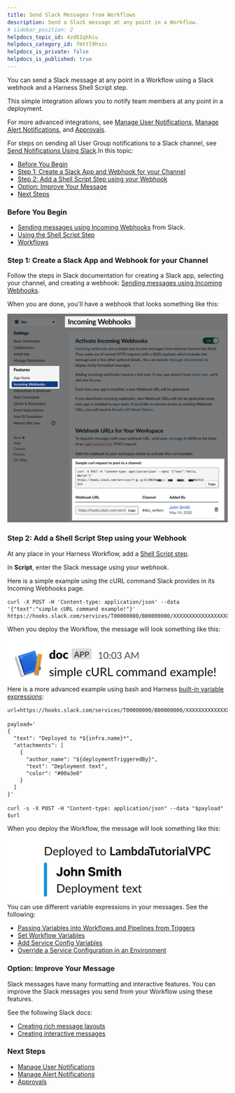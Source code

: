 ```yaml
---
title: Send Slack Messages from Workflows
description: Send a Slack message at any point in a Workflow.
# sidebar_position: 2
helpdocs_topic_id: 4zd81qhhiu
helpdocs_category_id: fmttl9hxzc
helpdocs_is_private: false
helpdocs_is_published: true
---
```


You can send a Slack message at any point in a Workflow using a Slack webhook and a Harness Shell Script step.

This simple integration allows you to notify team members at any point in a deployment.

For more advanced integrations, see [Manage User Notifications](notification-groups.md), [Manage Alert Notifications](manage-alert-notifications.md), and [Approvals](../../../continuous-delivery/model-cd-pipeline/approvals/approvals.md).

For steps on sending all User Group notifications to a Slack channel, see [Send Notifications Using Slack](send-notification-using-slack.md).In this topic:

* [Before You Begin](#before_you_begin)
* [Step 1: Create a Slack App and Webhook for your Channel](#step_1_create_a_slack_app_and_webhook_for_your_channel)
* [Step 2: Add a Shell Script Step using your Webhook](#step_2_add_shell_script_step_using_your_webhook)
* [Option: Improve Your Message](#option_improve_your_message)
* [Next Steps](#next_steps)

### Before You Begin

* [Sending messages using Incoming Webhooks](https://api.slack.com/messaging/webhooks) from Slack.
* [Using the Shell Script Step](../../../continuous-delivery/model-cd-pipeline/workflows/capture-shell-script-step-output.md)
* [Workflows](../../../continuous-delivery/model-cd-pipeline/workflows/workflow-configuration.md)

### Step 1: Create a Slack App and Webhook for your Channel

Follow the steps in Slack documentation for creating a Slack app, selecting your channel, and creating a webhook: [Sending messages using Incoming Webhooks](https://api.slack.com/messaging/webhooks).

When you are done, you'll have a webhook that looks something like this:

![](./static/slack-notifications-23.png)


### Step 2: Add a Shell Script Step using your Webhook

At any place in your Harness Workflow, add a [Shell Script step](../../../continuous-delivery/model-cd-pipeline/workflows/capture-shell-script-step-output.md).

In **Script**, enter the Slack message using your webhook.

Here is a simple example using the cURL command Slack provides in its Incoming Webhooks page.


```
curl -X POST -H 'Content-type: application/json' --data '{"text":"simple cURL command example!"}' https://hooks.slack.com/services/T00000000/B00000000/XXXXXXXXXXXXXXXXXXXXXXXX
```
When you deploy the Workflow, the message will look something like this:

![](./static/slack-notifications-24.png)
Here is a more advanced example using bash and Harness [built-in variable expressions](../../techref-category/variables/variables.md):


```
url=https://hooks.slack.com/services/T00000000/B00000000/XXXXXXXXXXXXXXXXXXXXXXXX  
    
payload='  
{  
  "text": "Deployed to *${infra.name}*",  
  "attachments": [  
    {  
      "author_name": "${deploymentTriggeredBy}",  
      "text": "Deployment text",  
      "color": "#00a3e0"  
    }  
  ]  
}'  
    
curl -s -X POST -H "Content-type: application/json" --data "$payload" $url
```
When you deploy the Workflow, the message will look something like this:

![](./static/slack-notifications-25.png)
You can use different variable expressions in your messages. See the following:

* [Passing Variables into Workflows and Pipelines from Triggers](../../../continuous-delivery/model-cd-pipeline/expressions/passing-variable-into-workflows.md)
* [Set Workflow Variables](../../../continuous-delivery/model-cd-pipeline/workflows/add-workflow-variables-new-template.md)
* [Add Service Config Variables](../../../continuous-delivery/model-cd-pipeline/setup-services/add-service-level-config-variables.md)
* [Override a Service Configuration in an Environment](../../../continuous-delivery/model-cd-pipeline/environments/override-service-files-and-variables-in-environments.md)

### Option: Improve Your Message

Slack messages have many formatting and interactive features. You can improve the Slack messages you send from your Workflow using these features.

See the following Slack docs:

* [Creating rich message layouts](https://api.slack.com/messaging/composing/layouts)
* [Creating interactive messages](https://api.slack.com/messaging/interactivity)

### Next Steps

* [Manage User Notifications](notification-groups.md)
* [Manage Alert Notifications](manage-alert-notifications.md)
* [Approvals](../../../continuous-delivery/model-cd-pipeline/approvals/approvals.md)

